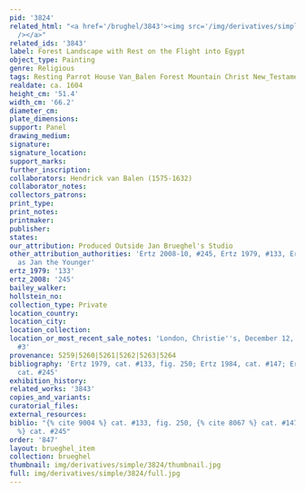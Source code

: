 ```yaml
---
pid: '3824'
related_html: "<a href='/brughel/3843'><img src='/img/derivatives/simple/3843/thumbnail.jpg'
  /></a>"
related_ids: '3843'
label: Forest Landscape with Rest on the Flight into Egypt
object_type: Painting
genre: Religious
tags: Resting Parrot House Van_Balen Forest Mountain Christ New_Testament Virgin_Mary
realdate: ca. 1604
height_cm: '51.4'
width_cm: '66.2'
diameter_cm: 
plate_dimensions: 
support: Panel
drawing_medium: 
signature: 
signature_location: 
support_marks: 
further_inscription: 
collaborators: Hendrick van Balen (1575-1632)
collaborator_notes: 
collectors_patrons: 
print_type: 
print_notes: 
printmaker: 
publisher: 
states: 
our_attribution: Produced Outside Jan Brueghel's Studio
other_attribution_authorities: 'Ertz 2008-10, #245, Ertz 1979, #133, Ertz 1984, #147
  as Jan the Younger'
ertz_1979: '133'
ertz_2008: '245'
bailey_walker: 
hollstein_no: 
collection_type: Private
location_country: 
location_city: 
location_collection: 
location_or_most_recent_sale_notes: 'London, Christie''s, December 12, 1986, inv.
  #3'
provenance: 5259|5260|5261|5262|5263|5264
bibliography: 'Ertz 1979, cat. #133, fig. 250; Ertz 1984, cat. #147; Ertz 2008-10,
  cat. #245'
exhibition_history: 
related_works: '3843'
copies_and_variants: 
curatorial_files: 
external_resources: 
biblio: "{% cite 9004 %} cat. #133, fig. 250, {% cite 8067 %} cat. #147, {% cite 8900
  %} cat. #245"
order: '847'
layout: brueghel_item
collection: brueghel
thumbnail: img/derivatives/simple/3824/thumbnail.jpg
full: img/derivatives/simple/3824/full.jpg
---
```


